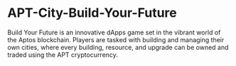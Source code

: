 # APT-City-Build-Your-Future
Build Your Future is an innovative dApps game set in the vibrant world of the Aptos blockchain. Players are tasked with building and managing their own cities, where every building, resource, and upgrade can be owned and traded using the APT cryptocurrency.
